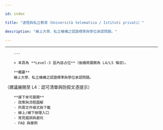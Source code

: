 ---
id: index
title: "遠程與私立教育（Università telematica / Istituti privati）"
description: "線上大學、私立機構之認證標準與學位承認問題。"
---

---
        ---

        > 本頁為 **Level‑3 區內容占位**（後續將展開為 L4/L5 條目）。

        **概要**
        線上大學、私立機構之認證標準與學位承認問題。
（建議展開至 L4：認可清單與防假文憑提示）

        **接下來可展開**
        - 政策與流程圖解
        - 所需文件樣式與下載
        - 線上/線下辦理入口
        - 常見錯誤與避坑
        - FAQ 與案例
